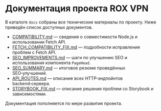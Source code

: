 # Документация проекта ROX VPN

В каталоге `docs` собраны все технические материалы по проекту. Ниже приведён список доступных документов.

- [COMPATIBILITY.md](COMPATIBILITY.md) — сведения о совместимости Node.js и использовании Fetch API.
- [FETCH_COMPATIBILITY_FIX.md](FETCH_COMPATIBILITY_FIX.md) — подробности исправления проблем с Fetch API.
- [SEO_IMPROVEMENTS.md](SEO_IMPROVEMENTS.md) — шаги по улучшению SEO и использования компонента `PageHead`.
- [SEO_SUMMARY.md](SEO_SUMMARY.md) — итоговое резюме проведённых SEO‑улучшений.
- [API_ROUTES.md](API_ROUTES.md) — описание всех HTTP‑эндпойнтов backend‑сервера.
- [STORYBOOK_FIX.md](STORYBOOK_FIX.md) — описание решения проблем со Storybook и зависимостями.

Документация пополняется по мере развития проекта.
